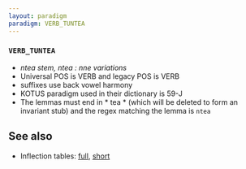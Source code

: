 ```yaml
---
layout: paradigm
paradigm: VERB_TUNTEA
---
```

### ` VERB_TUNTEA `

* _ntea stem, ntea : nne variations_
* Universal POS is VERB and legacy POS is VERB
* suffixes use back vowel harmony
* KOTUS paradigm used in their dictionary is 59-J
* The lemmas must end in * tea * (which will be deleted to form an invariant stub) and the regex matching the lemma is ` ntea `

## See also

* Inflection tables: [full](gen/T/tuntea.html), [short](gen/T/tuntea_wikt.html)

